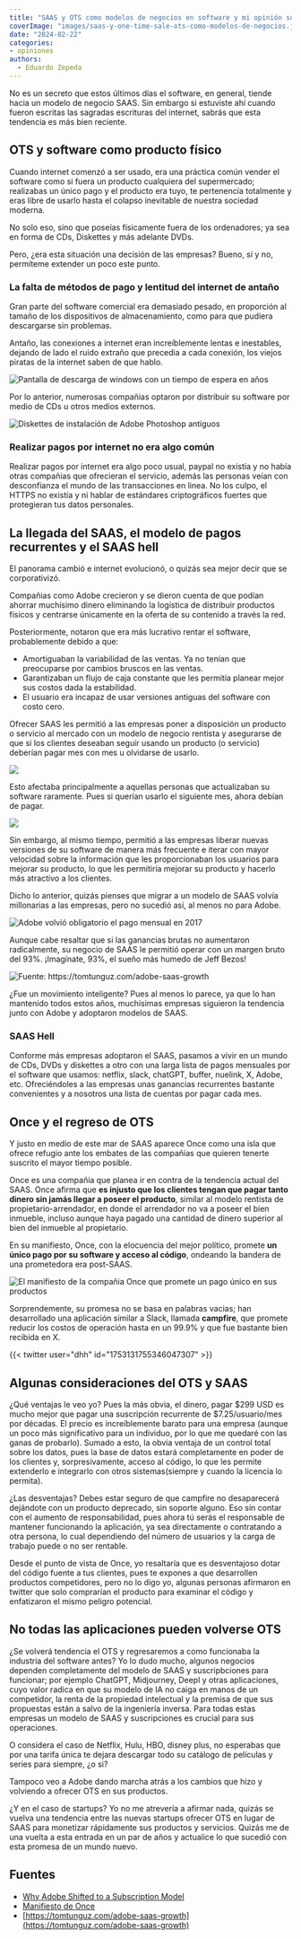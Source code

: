 ```yaml
---
title: "SAAS y OTS como modelos de negocios en software y mi opinión sobre Once"
coverImage: "images/saas-y-one-time-sale-ots-como-modelos-de-negocios.jpg"
date: "2024-02-22"
categories:
- opiniones
authors:
  - Eduardo Zepeda
---
```


No es un secreto que estos últimos días el software, en general, tiende hacia un modelo de negocio SAAS. Sin embargo si estuviste ahí cuando fueron escritas las sagradas escrituras del internet, sabrás que esta tendencia es más bien reciente.

## OTS y software como producto físico

Cuando internet comenzó a ser usado, era una práctica común vender el software como si fuera un producto cualquiera del supermercado; realizabas un único pago y el producto era tuyo, te pertenencía totalmente y eras libre de usarlo hasta el colapso inevitable de nuestra sociedad moderna. 

No solo eso, sino que poseías físicamente fuera de los ordenadores; ya sea en forma de CDs, Diskettes y más adelante DVDs.

Pero, ¿era esta situación una decisión de las empresas? Bueno, sí y no, permíteme extender un poco este punto.

### La falta de métodos de pago y lentitud del internet de antaño

Gran parte del software comercial era demasiado pesado, en proporción al tamaño de los dispositivos de almacenamiento, como para que pudiera descargarse sin problemas. 

Antaño, las conexiones a internet eran increíblemente lentas e inestables, dejando de lado el ruido extraño que precedia a cada conexión, los viejos piratas de la internet saben de que hablo.

![](./images/slow-internet-connection.jpg "Pantalla de descarga de windows con un tiempo de espera en años")

Por lo anterior, numerosas compañias optaron por distribuir su software por medio de CDs u otros medios externos.

![](./images/photoshop-code-box-and-disk.jpg "Diskettes de instalación de Adobe Photoshop antiguos")


### Realizar pagos por internet no era algo común

Realizar pagos por internet era algo poco usual, paypal no existía y no había otras compañias que ofrecieran el servicio, además las personas veían con desconfianza el mundo de las transacciones en linea. No los culpo, el HTTPS no existía y ni hablar de estándares criptográficos fuertes que protegieran tus datos personales.

## La llegada del SAAS, el modelo de pagos recurrentes y el SAAS hell

El panorama cambió e internet evolucionó, o quizás sea mejor decir que se corporativizó. 

Compañias como Adobe crecieron y se dieron cuenta de que podían ahorrar muchísimo dinero eliminando la logística de distribuir productos físicos y centrarse únicamente en la oferta de su contenido a través la red.

Posteriormente, notaron que era más lucrativo rentar el software, probablemente debido a que:

- Amortiguaban la variabilidad de las ventas. Ya no tenían que preocuparse por cambios bruscos en las ventas.
- Garantizaban un flujo de caja constante que les permitía planear mejor sus costos dada la estabilidad.
- El usuario era incapaz de usar versiones antiguas del software con costo cero.

Ofrecer SAAS les  permitió a las empresas poner a disposición un producto o servicio al mercado con un modelo de negocio rentista y asegurarse de que si los clientes deseaban seguir usando un producto (o servicio) deberían pagar mes con mes u olvidarse de usarlo.

![](./images/adobe-meme-saas.jpg)

Esto afectaba principalmente a aquellas personas que actualizaban su software raramente. Pues si querían usarlo el siguiente mes, ahora debían de pagar.

![](./images/not-stonks.jpg)

Sin embargo, al mismo tiempo, permitió a las empresas liberar nuevas versiones de su software de manera más frecuente e iterar con mayor velocidad sobre la información que les proporcionaban los usuarios para mejorar su producto, lo que les permitiría mejorar su producto y hacerlo más atractivo a los clientes.

Dicho lo anterior, quizás pienses que migrar a un modelo de SAAS volvía millonarias a las empresas, pero no sucedió así, al menos no para Adobe.

![](./images/adobe-stocks.png "Adobe volvió obligatorio el pago mensual en 2017")

Aunque cabe resaltar que si las ganancias brutas no aumentaron radicalmente, su negocio de SAAS le permitió operar con un margen bruto del 93%. ¡Imagínate, 93%, el sueño más humedo de Jeff Bezos!

![](./images/adobe-revenue-pricing-2014.webp "Fuente: https://tomtunguz.com/adobe-saas-growth")

¿Fue un movimiento inteligente? Pues al menos lo parece, ya que lo han mantenido todos estos años, muchísimas empresas siguieron la tendencia junto con Adobe y adoptaron modelos de SAAS.

### SAAS Hell

Conforme más empresas adoptaron el SAAS, pasamos a vivir en un mundo de CDs, DVDs y diskettes a otro con una larga lista de pagos mensuales por el software que usamos: netflix, slack, chatGPT, buffer, nuelink, X, Adobe, etc. Ofreciéndoles a las empresas unas ganancias recurrentes bastante convenientes y a nosotros una lista de cuentas por pagar cada mes.

## Once y el regreso de OTS

Y justo en medio de este mar de SAAS aparece Once como una isla que ofrece refugio ante los embates de las compañias que quieren tenerte suscrito el mayor tiempo posible.

Once es una compañia que planea ir en contra de la tendencia actual del SAAS. Once afirma que **es injusto que los clientes tengan que pagar tanto dinero sin jamás llegar a poseer el producto**, similar al modelo rentista de propietario-arrendador, en donde el arrendador no va a poseer el bien inmueble, incluso aunque haya pagado una cantidad de dinero superior al bien del inmueble al propietario. 

En su manifiesto, Once, con la elocuencia del mejor político, promete **un único pago por su software y acceso al código**, ondeando la bandera de una prometedora era post-SAAS.

![](./images/once-manifesto.png "El manifiesto de la compañia Once que promete un pago único en sus productos")

Sorprendemente, su promesa no se basa en palabras vacias; han desarrollado una aplicación similar a Slack, llamada **campfire**, que promete reducir los costos de operación hasta en un 99.9% y que fue bastante bien recibida en X.

{{< twitter user="dhh" id="1753131755346047307" >}}

## Algunas consideraciones del OTS y SAAS

¿Qué ventajas le veo yo? Pues la más obvia, el dinero, pagar $299 USD es mucho mejor que pagar una suscripción recurrente de $7.25/usuario/mes por décadas. El precio es increíblemente barato para una empresa (aunque un poco más significativo para un individuo, por lo que me quedaré con las ganas de probarlo). Sumado a esto, la obvia ventaja de un control total sobre los datos, pues la base de datos estará completamente en poder de los clientes y, sorpresivamente, acceso al código, lo que les permite extenderlo e integrarlo con otros sistemas(siempre y cuando la licencia lo permita).

¿Las desventajas? Debes estar seguro de que campfire no desaparecerá dejándote con un producto deprecado, sin soporte alguno. Eso sin contar con el aumento de responsabilidad, pues ahora tú serás el responsable de mantener funcionando la aplicación, ya sea directamente o contratando a otra persona, lo cual dependiendo del número de usuarios y la carga de trabajo puede o no ser rentable. 

Desde el punto de vista de Once, yo resaltaría que es desventajoso dotar del código fuente a tus clientes, pues te expones a que desarrollen productos competidores, pero no lo digo yo, algunas personas afirmaron en twitter que solo comprarían el producto para examinar el código y enfatizaron el mismo peligro potencial.

## No todas las aplicaciones pueden volverse OTS

¿Se volverá tendencia el OTS y regresaremos a como funcionaba la industria del software antes? Yo lo dudo mucho, algunos negocios dependen completamente del modelo de SAAS y suscripbciones para funcionar; por ejemplo ChatGPT, Midjourney, Deepl y otras aplicaciones, cuyo valor radica en que su modelo de IA no caiga en manos de un competidor, la renta de la propiedad intelectual y la premisa de que sus propuestas están a salvo de la ingeniería inversa. Para todas estas empresas un modelo de SAAS y suscripciones es crucial para sus operaciones.

O considera el caso de Netflix, Hulu, HBO, disney plus, no esperabas que por una tarifa única te dejara descargar todo su catálogo de películas y series para siempre, ¿o si?

Tampoco veo a Adobe dando marcha atrás a los cambios que hizo y volviendo a ofrecer OTS en sus productos. 

¿Y en el caso de startups? Yo no me atrevería a afirmar nada, quizás se vuelva una tendencia entre las nuevas startups ofrecer OTS en lugar de SAAS para monetizar rápidamente sus productos y servicios. Quizás me de una vuelta a esta entrada en un par de años y actualice lo que sucedió con esta promesa de un mundo nuevo.

## Fuentes

- [Why Adobe Shifted to a Subscription Model](https://www.linkedin.com/pulse/why-adobe-shifted-subscription-model-travis-hardman)
- [Manifiesto de Once](https://once.com/) 
- [https://tomtunguz.com/adobe-saas-growth](https://tomtunguz.com/adobe-saas-growth)

